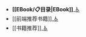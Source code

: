 - **[[EBook/📋目录|EBook]]**_[♿](./EBook/📋目录.md)
- [[前端推荐书籍]]_[♿](./前端推荐书籍.md)
- [[书籍推荐]]_[♿](./书籍推荐.md)
